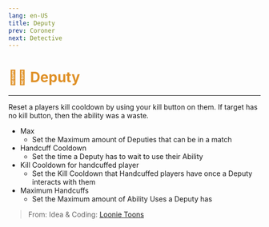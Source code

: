 ```yaml
---
lang: en-US
title: Deputy
prev: Coroner
next: Detective
---
```


# <font color="#df9026">👮‍♂️ <b>Deputy</b></font> <Badge text="Support" type="tip" vertical="middle"/>

***

Reset a players kill cooldown by using your kill button on them. If target has no kill button, then the ability was a waste.

- Max
  - Set the Maximum amount of Deputies that can be in a match
- Handcuff Cooldown
  - Set the time a Deputy has to wait to use their Ability
- Kill Cooldown for handcuffed player
  - Set the Kill Cooldown that Handcuffed players have once a Deputy interacts with them
- Maximum Handcuffs
  - Set the Maximum amount of Ability Uses a Deputy has

> From: Idea & Coding: [Loonie Toons](https://github.com/Loonie-Toons)
